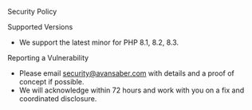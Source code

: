 Security Policy

Supported Versions
- We support the latest minor for PHP 8.1, 8.2, 8.3.

Reporting a Vulnerability
- Please email security@avansaber.com with details and a proof of concept if possible.
- We will acknowledge within 72 hours and work with you on a fix and coordinated disclosure.

